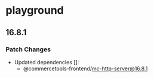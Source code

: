 # playground

## 16.8.1

### Patch Changes

- Updated dependencies []:
  - @commercetools-frontend/mc-http-server@16.8.1
